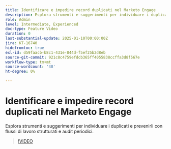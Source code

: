 ```yaml
---
title: Identificare e impedire record duplicati nel Marketo Engage
description: Esplora strumenti e suggerimenti per individuare i duplicati e prevenirli con flussi di lavoro strutturati e audit periodici.
role: Admin
level: Intermediate, Experienced
doc-type: Feature Video
duration: 0
last-substantial-update: 2025-01-10T00:00:00Z
jira: KT-16740
hidefromtoc: true
exl-id: d59faacb-b8c1-431e-844d-f5ef25b2d8eb
source-git-commit: 921c8c4759efdcb365ff4055838ccffa3d8f567e
workflow-type: tm+mt
source-wordcount: '48'
ht-degree: 0%

---
```


# Identificare e impedire record duplicati nel Marketo Engage

Esplora strumenti e suggerimenti per individuare i duplicati e prevenirli con flussi di lavoro strutturati e audit periodici.

>[!VIDEO](https://video.tv.adobe.com/v/3447106/?learn=on&enablevpops&captions=ita)
